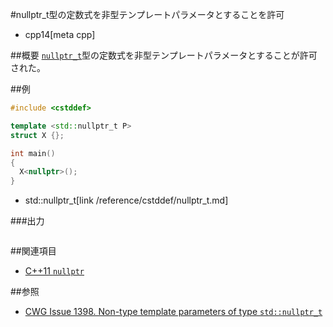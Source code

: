 #nullptr_t型の定数式を非型テンプレートパラメータとすることを許可
* cpp14[meta cpp]

##概要
[`nullptr_t`](/reference/cstddef/nullptr_t.md)型の定数式を非型テンプレートパラメータとすることが許可された。


##例
```cpp
#include <cstddef>

template <std::nullptr_t P>
struct X {};

int main()
{
  X<nullptr>();
}
```
* std::nullptr_t[link /reference/cstddef/nullptr_t.md]

###出力
```
```


##関連項目
- [C++11 `nullptr`](/lang/cpp11/nullptr.md)


##参照
- [CWG Issue 1398. Non-type template parameters of type `std::nullptr_t`](http://www.open-std.org/jtc1/sc22/wg21/docs/cwg_defects.html#1398)

